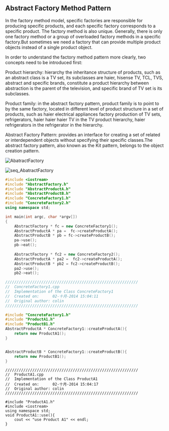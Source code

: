 ## Abstract Factory Method Pattern

In the factory method model, specific factories are responsible for producing specific products, and each specific factory corresponds to a specific product. The factory method is also unique. Generally, there is only one factory method or a group of overloaded factory methods in a specific factory.But sometimes we need a factory that can provide multiple product objects instead of a single product object.

In order to understand the factory method pattern more clearly, two concepts need to be introduced first:

Product hierarchy: hierarchy the inheritance structure of products, such as an abstract class is a TV set, its subclasses are haier, hisense TV, TCL, TVS, abstract and specific brands, constitute a product hierarchy between abstraction is the parent of the television, and specific brand of TV set is its subclasses.

Product family: in the abstract factory pattern, product family is to point to by the same factory, located in different level of product structure in a set of products, such as haier electrical appliances factory production of TV sets, refrigerators, haier haier haier TV in the TV product hierarchy, haier refrigerators in the refrigerator in the hierarchy.

Abstract Factory Pattern: provides an interface for creating a set of related or interdependent objects without specifying their specific classes.The abstract factory pattern, also known as the Kit pattern, belongs to the object creation pattern.

![AbatractFactory](https://github.com/leekeiling/Interview-basics-for-Computer-Science/blob/master/pics/AbatractFactory.jpg?raw=true)

![seq_AbatractFactory](https://github.com/leekeiling/Interview-basics-for-Computer-Science/blob/master/pics/seq_AbatractFactory.jpg?raw=true)

```C++
#include <iostream>
#include "AbstractFactory.h"
#include "AbstractProductA.h"
#include "AbstractProductB.h"
#include "ConcreteFactory1.h"
#include "ConcreteFactory2.h"
using namespace std;

int main(int argc, char *argv[])
{
	AbstractFactory * fc = new ConcreteFactory1();
	AbstractProductA * pa =  fc->createProductA();
	AbstractProductB * pb = fc->createProductB();
	pa->use();
	pb->eat();
	
	AbstractFactory * fc2 = new ConcreteFactory2();
	AbstractProductA * pa2 =  fc2->createProductA();
	AbstractProductB * pb2 = fc2->createProductB();
	pa2->use();
	pb2->eat();
```

```C++
///////////////////////////////////////////////////////////
//  ConcreteFactory1.cpp
//  Implementation of the Class ConcreteFactory1
//  Created on:      02-十月-2014 15:04:11
//  Original author: colin
///////////////////////////////////////////////////////////

#include "ConcreteFactory1.h"
#include "ProductA1.h"
#include "ProductB1.h"
AbstractProductA * ConcreteFactory1::createProductA(){
	return new ProductA1();
}


AbstractProductB * ConcreteFactory1::createProductB(){
	return new ProductB1();
}
```

```
///////////////////////////////////////////////////////////
//  ProductA1.cpp
//  Implementation of the Class ProductA1
//  Created on:      02-十月-2014 15:04:17
//  Original author: colin
///////////////////////////////////////////////////////////

#include "ProductA1.h"
#include <iostream>
using namespace std;
void ProductA1::use(){
	cout << "use Product A1" << endl;
}
```
